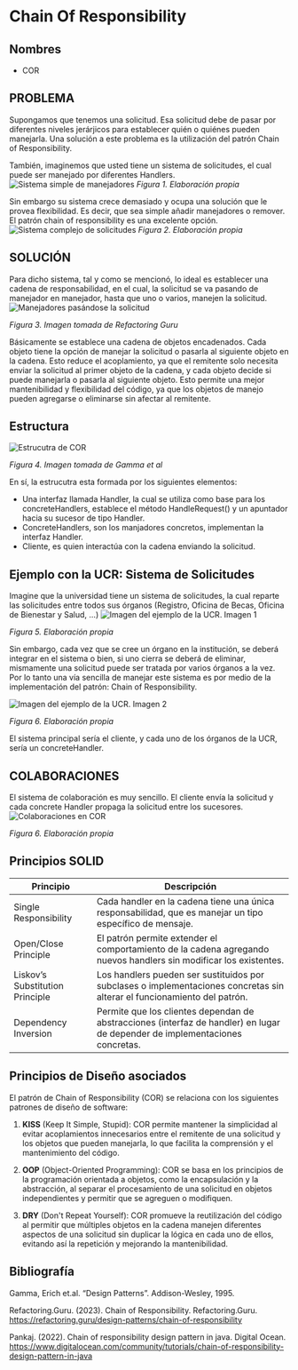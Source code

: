 # Chain Of Responsibility

## Nombres
- COR
## PROBLEMA
Supongamos que tenemos una solicitud. Esa solicitud debe de pasar por diferentes niveles jerárjicos para establecer
quién o quiénes pueden manejarla. Una solución a este problema es la utilización del patrón Chain of Responsibility.

También, imaginemos que usted tiene un sistema de solicitudes, el cual puede ser manejado por diferentes Handlers.
![Sistema simple de manejadores](https://github.com/sivanahamer/software-design/assets/82900350/51610aee-23c5-48b3-a564-2a9d82748635)
*Figura 1. Elaboración propia*


Sin embargo su sistema crece demasiado y ocupa una solución que le provea flexibilidad. Es decir, que sea simple añadir 
manejadores o remover. El patrón chain of responsibility es una excelente opción.
![Sistema complejo de solicitudes](https://github.com/sivanahamer/software-design/assets/82900350/887d6e73-22b2-4fc5-8c91-716834e2c1fa)
*Figura 2. Elaboración propia*


## SOLUCIÓN
Para dicho sistema, tal y como se mencionó, lo ideal es establecer una cadena de responsabilidad, en el cual, la solicitud se va pasando de manejador en manejador, hasta que 
uno o varios, manejen la solicitud.
![Manejadores pasándose la solicitud](https://github.com/sivanahamer/software-design/assets/82900350/98c8d533-c05d-4db1-b512-0fd11004663a)

*Figura 3. Imagen tomada de Refactoring Guru*


Básicamente se establece una cadena de objetos encadenados. Cada objeto tiene la opción de manejar la solicitud o pasarla al siguiente objeto en la cadena. Esto reduce el acoplamiento, ya que el remitente solo necesita enviar la solicitud al primer objeto de la cadena, y cada objeto decide si puede manejarla o pasarla al siguiente objeto. Esto permite una mejor mantenibilidad y flexibilidad del código, ya que los objetos de manejo pueden agregarse o eliminarse sin afectar al remitente.

## Estructura

![Estrucutra de COR](https://github.com/sivanahamer/software-design/assets/82900350/43435f3f-72bd-40e4-9bf6-c85910cb843b)


*Figura 4. Imagen tomada de Gamma et al*

En sí, la estrucutra esta formada por los siguientes elementos:


* Una interfaz llamada Handler, la cual se utiliza como base para los concreteHandlers, establece el método HandleRequest() y un apuntador hacia su sucesor de tipo Handler.
* ConcreteHandlers, son los manjadores concretos, implementan la interfaz Handler.
* Cliente, es quien interactúa con la cadena enviando la solicitud.

## Ejemplo con la UCR: Sistema de Solicitudes
Imagine que la universidad tiene un sistema de solicitudes, la cual reparte las solicitudes entre todos sus órganos (Registro, Oficina de Becas,
Oficina de Bienestar y Salud, ...)
![Imagen del ejemplo de la UCR. Imagen 1](https://github.com/sivanahamer/software-design/assets/82900350/70e4e205-e673-465c-ba56-94d63bbd3c9e)

*Figura 5. Elaboración propia*

Sin embargo, cada vez que se cree un órgano en la institución, se deberá integrar en el sistema o bien, si uno cierra se deberá de eliminar, mismamente una solicitud
puede ser tratada por varios órganos a la vez. Por lo tanto una vía sencilla de manejar este sistema es por medio de la implementación del patrón: Chain of Responsibility.

![Imagen del ejemplo de la UCR. Imagen 2](https://github.com/sivanahamer/software-design/assets/82900350/53bfbf2a-d5aa-441f-9e5d-ef2e521dfe12)

*Figura 6. Elaboración propia*

El sistema principal sería el cliente, y cada uno de los órganos de la UCR, sería un concreteHandler.

## COLABORACIONES

El sistema de colaboración es muy sencillo. El cliente envía la solicitud y cada concrete Handler propaga la solicitud entre los sucesores.
![Colaboraciones en COR](https://github.com/sivanahamer/software-design/assets/82900350/da0c671c-8b71-4f8d-abe3-78fb55c84fb5)


*Figura 6. Elaboración propia*






## Principios SOLID

| Principio          | Descripción                                                                                   |
|--------------------|-----------------------------------------------------------------------------------------------|
| Single Responsibility      | Cada handler en la cadena tiene una única responsabilidad, que es manejar un tipo específico de mensaje.               |
| Open/Close Principle    | El patrón permite extender el comportamiento de la cadena agregando nuevos handlers sin modificar los existentes.   |
| Liskov’s Substitution Principle | Los handlers pueden ser sustituidos por subclases o implementaciones concretas sin alterar el funcionamiento del patrón.   |
| Dependency Inversion   | Permite que los clientes dependan de abstracciones (interfaz de handler) en lugar de depender de implementaciones concretas.     |

## Principios de Diseño asociados

El patrón de Chain of Responsibility (COR) se relaciona con los siguientes patrones de diseño de software:

1. **KISS** (Keep It Simple, Stupid): COR permite mantener la simplicidad al evitar acoplamientos innecesarios entre el remitente de una solicitud y los objetos que pueden manejarla, lo que facilita la comprensión y el mantenimiento del código.

2. **OOP** (Object-Oriented Programming): COR se basa en los principios de la programación orientada a objetos, como la encapsulación y la abstracción, al separar el procesamiento de una solicitud en objetos independientes y permitir que se agreguen o modifiquen.

3. **DRY** (Don't Repeat Yourself): COR promueve la reutilización del código al permitir que múltiples objetos en la cadena manejen diferentes aspectos de una solicitud sin duplicar la lógica en cada uno de ellos, evitando así la repetición y mejorando la mantenibilidad.

 
 
 ## Bibliografía
 
Gamma, Erich et.al. “Design Patterns”. Addison-Wesley, 1995. 

Refactoring.Guru. (2023). Chain of Responsibility. Refactoring.Guru. https://refactoring.guru/design-patterns/chain-of-responsibility

Pankaj. (2022). Chain of responsibility design pattern in java. Digital Ocean. https://www.digitalocean.com/community/tutorials/chain-of-responsibility-design-pattern-in-java 





